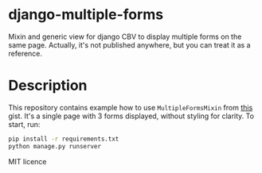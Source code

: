 # django-multiple-forms
Mixin and generic view for django CBV to display multiple forms on the same page. 
Actually, it's not published anywhere, but you can treat it as a reference.

# Description
This repository contains example how to use `MultipleFormsMixin` from [this](https://gist.github.com/Valian/1fbca0783df7149a328877fef1013954) gist. 
It's a single page with 3 forms displayed, without styling for clarity. To start, run:

``` bash
pip install -r requirements.txt
python manage.py runserver
```

MIT licence
